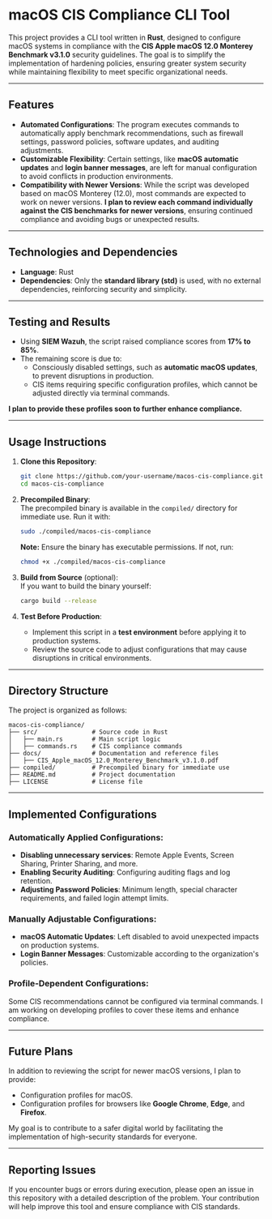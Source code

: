 # macOS CIS Compliance CLI Tool

This project provides a CLI tool written in **Rust**, designed to configure macOS systems in compliance with the **CIS Apple macOS 12.0 Monterey Benchmark v3.1.0** security guidelines. The goal is to simplify the implementation of hardening policies, ensuring greater system security while maintaining flexibility to meet specific organizational needs.

---

## Features

- **Automated Configurations**: The program executes commands to automatically apply benchmark recommendations, such as firewall settings, password policies, software updates, and auditing adjustments.
- **Customizable Flexibility**: Certain settings, like **macOS automatic updates** and **login banner messages**, are left for manual configuration to avoid conflicts in production environments.
- **Compatibility with Newer Versions**: While the script was developed based on macOS Monterey (12.0), most commands are expected to work on newer versions. **I plan to review each command individually against the CIS benchmarks for newer versions**, ensuring continued compliance and avoiding bugs or unexpected results.

---

## Technologies and Dependencies

- **Language**: Rust  
- **Dependencies**: Only the **standard library (std)** is used, with no external dependencies, reinforcing security and simplicity.  

---

## Testing and Results

- Using **SIEM Wazuh**, the script raised compliance scores from **17% to 85%**.
- The remaining score is due to:
  - Consciously disabled settings, such as **automatic macOS updates**, to prevent disruptions in production.
  - CIS items requiring specific configuration profiles, which cannot be adjusted directly via terminal commands.

**I plan to provide these profiles soon to further enhance compliance.**

---

## Usage Instructions

1. **Clone this Repository**:
   ```bash
   git clone https://github.com/your-username/macos-cis-compliance.git
   cd macos-cis-compliance
   ```

2. **Precompiled Binary**:  
   The precompiled binary is available in the `compiled/` directory for immediate use. Run it with:
   ```bash
   sudo ./compiled/macos-cis-compliance
   ```

   **Note:** Ensure the binary has executable permissions. If not, run:
   ```bash
   chmod +x ./compiled/macos-cis-compliance
   ```

3. **Build from Source** (optional):  
   If you want to build the binary yourself:
   ```bash
   cargo build --release
   ```

4. **Test Before Production**:  
   - Implement this script in a **test environment** before applying it to production systems.
   - Review the source code to adjust configurations that may cause disruptions in critical environments.

---

## Directory Structure

The project is organized as follows:

```
macos-cis-compliance/
├── src/               # Source code in Rust
│   ├── main.rs        # Main script logic
│   ├── commands.rs    # CIS compliance commands
├── docs/              # Documentation and reference files
│   ├── CIS_Apple_macOS_12.0_Monterey_Benchmark_v3.1.0.pdf
├── compiled/          # Precompiled binary for immediate use
├── README.md          # Project documentation
├── LICENSE            # License file
```

---

## Implemented Configurations

### Automatically Applied Configurations:
- **Disabling unnecessary services**: Remote Apple Events, Screen Sharing, Printer Sharing, and more.
- **Enabling Security Auditing**: Configuring auditing flags and log retention.
- **Adjusting Password Policies**: Minimum length, special character requirements, and failed login attempt limits.

### Manually Adjustable Configurations:
- **macOS Automatic Updates**: Left disabled to avoid unexpected impacts on production systems.
- **Login Banner Messages**: Customizable according to the organization's policies.

### Profile-Dependent Configurations:
Some CIS recommendations cannot be configured via terminal commands. I am working on developing profiles to cover these items and enhance compliance.

---

## Future Plans

In addition to reviewing the script for newer macOS versions, I plan to provide:

- Configuration profiles for macOS.
- Configuration profiles for browsers like **Google Chrome**, **Edge**, and **Firefox**.

My goal is to contribute to a safer digital world by facilitating the implementation of high-security standards for everyone.

---

## Reporting Issues

If you encounter bugs or errors during execution, please open an issue in this repository with a detailed description of the problem. Your contribution will help improve this tool and ensure compliance with CIS standards.
